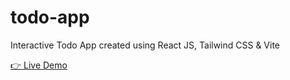 # todo-app

Interactive Todo App created using React JS, Tailwind CSS & Vite

[👉 Live Demo](https://mocchu.github.io/todo-app/)
